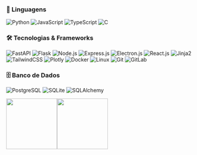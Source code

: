 

### 🔧 Linguagens  
![Python](https://img.shields.io/badge/-Python-000?&logo=Python) ![JavaScript](https://img.shields.io/badge/-JavaScript-000?&logo=JavaScript) ![TypeScript](https://img.shields.io/badge/-TypeScript-000?&logo=TypeScript) ![C](https://img.shields.io/badge/-C-000?&logo=C)

### 🛠️ Tecnologias & Frameworks  
![FastAPI](https://img.shields.io/badge/-FastAPI-000?&logo=fastapi) ![Flask](https://img.shields.io/badge/-Flask-000?&logo=flask) ![Node.js](https://img.shields.io/badge/-Node.js-000?&logo=node.js) ![Express.js](https://img.shields.io/badge/-Express.js-000?&logo=express) ![Electron.js](https://img.shields.io/badge/-Electron-000?&logo=electron) ![React.js](https://img.shields.io/badge/-React-000?&logo=react) ![Jinja2](https://img.shields.io/badge/-Jinja2-000?&logo=jinja) ![TailwindCSS](https://img.shields.io/badge/-TailwindCSS-000?&logo=tailwindcss) ![Plotly](https://img.shields.io/badge/-Plotly-000?&logo=plotly) ![Docker](https://img.shields.io/badge/-Docker-000?&logo=docker) ![Linux](https://img.shields.io/badge/-Linux-000?&logo=linux) ![Git](https://img.shields.io/badge/-Git-000?&logo=git) ![GitLab](https://img.shields.io/badge/-GitLab-000?&logo=gitlab)

### 🗄️ Banco de Dados  
![PostgreSQL](https://img.shields.io/badge/-PostgreSQL-000?&logo=postgresql) ![SQLite](https://img.shields.io/badge/-SQLite-000?&logo=sqlite) ![SQLAlchemy](https://img.shields.io/badge/-SQLAlchemy-000?&logo=alchemy)

<a><img height="137px" src="https://github-readme-stats.vercel.app/api?username=oBrunoz&hide_title=true&hide_border=true&show_icons=true&include_all_commits=true&count_private=true&line_height=21&text_color=FDFAF6&icon_color=FFB433&theme=dark" /><!-- wi*quL3fcV --><img height="137px" src="https://github-readme-stats.vercel.app/api/top-langs/?username=oBrunoz&hide=html&hide_title=true&hide_border=true&layout=compact&langs_count=6&exclude_repo=comp426,Redventures-Movie-Quotes&text_color=FDFAF6&icon_color=FFB433&theme=dark" /></a>
